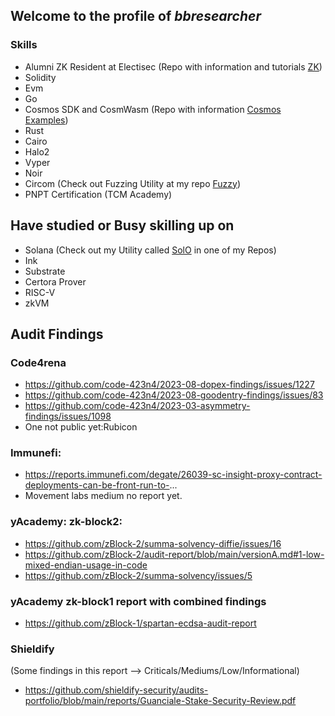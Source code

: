 ## Welcome to the profile of *bbresearcher*
### Skills
- Alumni ZK Resident at Electisec (Repo with information and tutorials [ZK](https://github.com/bbresearcher/ZK/tree/main))
- Solidity
- Evm
- Go
- Cosmos SDK and CosmWasm (Repo with information [Cosmos Examples](https://github.com/bbresearcher/cosmos_examples))
- Rust
- Cairo
- Halo2
- Vyper
- Noir
- Circom (Check out Fuzzing Utility at my repo [Fuzzy](https://github.com/bbresearcher/Fuzzy))
- PNPT Certification (TCM Academy)

## Have studied or Busy skilling up on
- Solana (Check out my Utility called [SolO](https://github.com/bbresearcher/solO) in one of my Repos)
- Ink
- Substrate
- Certora Prover
- RISC-V
- zkVM

## Audit Findings
### Code4rena
- https://github.com/code-423n4/2023-08-dopex-findings/issues/1227
- https://github.com/code-423n4/2023-08-goodentry-findings/issues/83
- https://github.com/code-423n4/2023-03-asymmetry-findings/issues/1098
- One not public yet:Rubicon

### Immunefi:
- https://reports.immunefi.com/degate/26039-sc-insight-proxy-contract-deployments-can-be-front-run-to-...
- Movement labs medium no report yet.

### yAcademy: zk-block2:
- https://github.com/zBlock-2/summa-solvency-diffie/issues/16
- https://github.com/zBlock-2/audit-report/blob/main/versionA.md#1-low-mixed-endian-usage-in-code
- https://github.com/zBlock-2/summa-solvency/issues/5

### yAcademy zk-block1 report with combined findings
- https://github.com/zBlock-1/spartan-ecdsa-audit-report

### Shieldify
(Some findings in this report --> Criticals/Mediums/Low/Informational)
- https://github.com/shieldify-security/audits-portfolio/blob/main/reports/Guanciale-Stake-Security-Review.pdf
  

<!--
**bbresearcher/bbresearcher** is a ✨ _special_ ✨ repository because its `README.md` (this file) appears on your GitHub profile.

Here are some ideas to get you started:

- 🔭 I’m currently working on ...
- 🌱 I’m currently learning ...
- 👯 I’m looking to collaborate on ...
- 🤔 I’m looking for help with ...
- 💬 Ask me about ...
- 📫 How to reach me: ...
- 😄 Pronouns: ...
- ⚡ Fun fact: ...
-->

